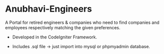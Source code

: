 # Anubhavi-Engineers
A Portal for retired engineers &amp; companies who need to find companies and employees respectively matching the given preferences.

* Developed in the CodeIgniter Framework.

* Includes .sql file -> just import into mysql or phpmyadmin database.
